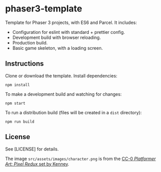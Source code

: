 # phaser3-template

Template for Phaser 3 projects, with ES6 and Parcel. It includes:

- Configuration for eslint with standard + prettier config.
- Development build with browser reloading.
- Production build.
- Basic game skeleton, with a loading screen.

## Instructions

Clone or download the template. Install dependencies:

```
npm install
```

To make a development build and watching for changes:

```
npm start
```

To run a distribution build (files will be created in a `dist` directory):

```
npm run build
```

## License

See [LICENSE] for details.

The image `src/assets/images/character.png` is from the [CC-0 _Platformer Art: Pixel Redux_ set by Kenney](https://kenney.nl/assets/platformer-art-pixel-redux).
